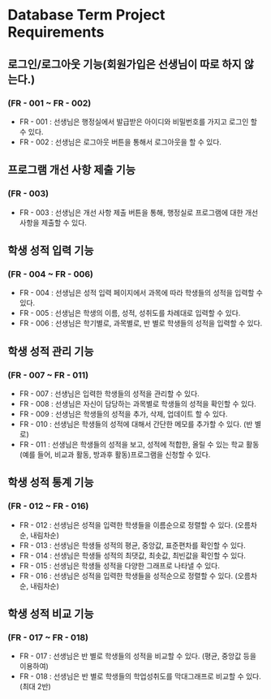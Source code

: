 # Database Term Project Requirements

## 로그인/로그아웃 기능(회원가입은 선생님이 따로 하지 않는다.)
### (FR - 001 ~ FR - 002)
* FR - 001
: 선생님은 행정실에서 발급받은 아이디와 비밀번호를 가지고 로그인 할 수 있다.
* FR - 002
: 선생님은 로그아웃 버튼을 통해서 로그아웃을 할 수 있다.

## 프로그램 개선 사항 제출 기능
### (FR - 003)
* FR - 003
: 선생님은 개선 사항 제출 버튼을 통해, 행정실로 프로그램에 대한 개선 사항을 제출할 수 있다.

## 학생 성적 입력 기능
### (FR - 004 ~ FR - 006)
* FR - 004
: 선생님은 성적 입력 페이지에서 과목에 따라 학생들의 성적을 입력할 수 있다.
* FR - 005
: 선생님은 학생의 이름, 성적, 성취도를 차례대로 입력할 수 있다.
* FR - 006
: 선생님은 학기별로, 과목별로, 반 별로 학생들의 성적을 입력할 수 있다.

## 학생 성적 관리 기능
### (FR - 007 ~ FR - 011)
* FR - 007
: 선생님은 입력한 학생들의 성적을 관리할 수 있다.
* FR - 008
: 선생님은 자신이 담당하는 과목별로 학생들의 성적을 확인할 수 있다.
* FR - 009
: 선생님은 학생들의 성적을 추가, 삭제, 업데이트 할 수 있다.
* FR - 010
: 선생님은 학생들의 성적에 대해서 간단한 메모를 추가할 수 있다. (반 별로)
* FR - 011
: 선생님은 학생들의 성적을 보고, 성적에 적합한, 올릴 수 있는 학교 활동(예를 들어, 비교과 활동, 방과후 활동)프로그램을 신청할 수 있다.

## 학생 성적 통계 기능
### (FR - 012 ~ FR - 016)
* FR - 012
: 선생님은 성적을 입력한 학생들을 이름순으로 정렬할 수 있다. (오름차순, 내림차순)
* FR - 013
: 선생님은 학생들 성적의 평균, 중앙값, 표준편차를 확인할 수 있다.
* FR - 014
: 선생님은 학생들 성적의 최댓값, 최솟값, 최빈값을 확인할 수 있다.
* FR - 015
: 선생님은 학생들 성적을 다양한 그래프로 나타낼 수 있다.
* FR - 016
: 선생님은 성적을 입력한 학생들을 성적순으로 정렬할 수 있다. (오름차순, 내림차순)

## 학생 성적 비교 기능
### (FR - 017 ~ FR - 018)
* FR - 017
: 선생님은 반 별로 학생들의 성적을 비교할 수 있다. (평균, 중앙값 등을 이용하여)
* FR - 018
: 선생님은 반 별로 학생들의 학업성취도를 막대그래프로 비교할 수 있다. (최대 2반)